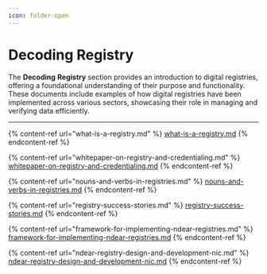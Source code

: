 ```yaml
---
icon: folder-open
---
```


# Decoding Registry

The **Decoding** **Registry** section provides an introduction to digital registries, offering a foundational understanding of their purpose and functionality. These documents include examples of how digital registries have been implemented across various sectors, showcasing their role in managing and verifying data efficiently.

***

{% content-ref url="what-is-a-registry.md" %}
[what-is-a-registry.md](what-is-a-registry.md)
{% endcontent-ref %}

{% content-ref url="whitepaper-on-registry-and-credentialing.md" %}
[whitepaper-on-registry-and-credentialing.md](whitepaper-on-registry-and-credentialing.md)
{% endcontent-ref %}

{% content-ref url="nouns-and-verbs-in-registries.md" %}
[nouns-and-verbs-in-registries.md](nouns-and-verbs-in-registries.md)
{% endcontent-ref %}

{% content-ref url="registry-success-stories.md" %}
[registry-success-stories.md](registry-success-stories.md)
{% endcontent-ref %}

{% content-ref url="framework-for-implementing-ndear-registries.md" %}
[framework-for-implementing-ndear-registries.md](framework-for-implementing-ndear-registries.md)
{% endcontent-ref %}

{% content-ref url="ndear-registry-design-and-development-nic.md" %}
[ndear-registry-design-and-development-nic.md](ndear-registry-design-and-development-nic.md)
{% endcontent-ref %}
